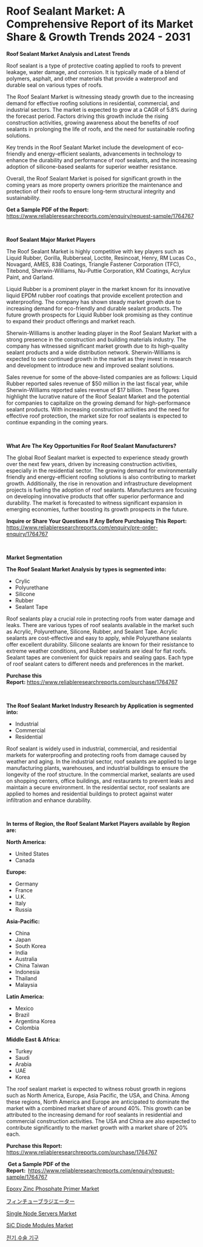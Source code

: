 <p><h1>Roof Sealant Market: A Comprehensive Report of its Market Share & Growth Trends 2024 - 2031</h1></p><p><strong>Roof Sealant Market Analysis and Latest Trends</strong></p>
<p><p>Roof sealant is a type of protective coating applied to roofs to prevent leakage, water damage, and corrosion. It is typically made of a blend of polymers, asphalt, and other materials that provide a waterproof and durable seal on various types of roofs.</p><p>The Roof Sealant Market is witnessing steady growth due to the increasing demand for effective roofing solutions in residential, commercial, and industrial sectors. The market is expected to grow at a CAGR of 5.8% during the forecast period. Factors driving this growth include the rising construction activities, growing awareness about the benefits of roof sealants in prolonging the life of roofs, and the need for sustainable roofing solutions.</p><p>Key trends in the Roof Sealant Market include the development of eco-friendly and energy-efficient sealants, advancements in technology to enhance the durability and performance of roof sealants, and the increasing adoption of silicone-based sealants for superior weather resistance.</p><p>Overall, the Roof Sealant Market is poised for significant growth in the coming years as more property owners prioritize the maintenance and protection of their roofs to ensure long-term structural integrity and sustainability.</p></p>
<p><strong>Get a Sample PDF of the Report:&nbsp;</strong> <a href="https://www.reliableresearchreports.com/enquiry/request-sample/1764767">https://www.reliableresearchreports.com/enquiry/request-sample/1764767</a></p>
<p>&nbsp;</p>
<p><strong>Roof Sealant Major Market Players</strong></p>
<p><p>The Roof Sealant Market is highly competitive with key players such as Liquid Rubber, Gorilla, Rubberseal, Loctite, Resincoat, Henry, RM Lucas Co., Novagard, AMES, 838 Coatings, Triangle Fastener Corporation (TFC), Titebond, Sherwin-Williams, Nu-Puttie Corporation, KM Coatings, Acrylux Paint, and Garland.</p><p>Liquid Rubber is a prominent player in the market known for its innovative liquid EPDM rubber roof coatings that provide excellent protection and waterproofing. The company has shown steady market growth due to increasing demand for eco-friendly and durable sealant products. The future growth prospects for Liquid Rubber look promising as they continue to expand their product offerings and market reach.</p><p>Sherwin-Williams is another leading player in the Roof Sealant Market with a strong presence in the construction and building materials industry. The company has witnessed significant market growth due to its high-quality sealant products and a wide distribution network. Sherwin-Williams is expected to see continued growth in the market as they invest in research and development to introduce new and improved sealant solutions.</p><p>Sales revenue for some of the above-listed companies are as follows: Liquid Rubber reported sales revenue of $50 million in the last fiscal year, while Sherwin-Williams reported sales revenue of $17 billion. These figures highlight the lucrative nature of the Roof Sealant Market and the potential for companies to capitalize on the growing demand for high-performance sealant products. With increasing construction activities and the need for effective roof protection, the market size for roof sealants is expected to continue expanding in the coming years.</p></p>
<p>&nbsp;</p>
<p><strong>What Are The Key Opportunities For Roof Sealant Manufacturers?</strong></p>
<p><p>The global Roof Sealant market is expected to experience steady growth over the next few years, driven by increasing construction activities, especially in the residential sector. The growing demand for environmentally friendly and energy-efficient roofing solutions is also contributing to market growth. Additionally, the rise in renovation and infrastructure development projects is fueling the adoption of roof sealants. Manufacturers are focusing on developing innovative products that offer superior performance and durability. The market is forecasted to witness significant expansion in emerging economies, further boosting its growth prospects in the future.</p></p>
<p><strong>Inquire or Share Your Questions If Any Before Purchasing This Report:</strong> <a href="https://www.reliableresearchreports.com/enquiry/pre-order-enquiry/1764767">https://www.reliableresearchreports.com/enquiry/pre-order-enquiry/1764767</a></p>
<p>&nbsp;</p>
<p><strong>Market Segmentation</strong></p>
<p><strong>The Roof Sealant Market Analysis by types is segmented into:</strong></p>
<p><ul><li>Crylic</li><li>Polyurethane</li><li>Silicone</li><li>Rubber</li><li>Sealant Tape</li></ul></p>
<p><p>Roof sealants play a crucial role in protecting roofs from water damage and leaks. There are various types of roof sealants available in the market such as Acrylic, Polyurethane, Silicone, Rubber, and Sealant Tape. Acrylic sealants are cost-effective and easy to apply, while Polyurethane sealants offer excellent durability. Silicone sealants are known for their resistance to extreme weather conditions, and Rubber sealants are ideal for flat roofs. Sealant tapes are convenient for quick repairs and sealing gaps. Each type of roof sealant caters to different needs and preferences in the market.</p></p>
<p><strong>Purchase this Report:&nbsp;</strong><a href="https://www.reliableresearchreports.com/purchase/1764767">https://www.reliableresearchreports.com/purchase/1764767</a></p>
<p>&nbsp;</p>
<p><strong>The Roof Sealant Market Industry Research by Application is segmented into:</strong></p>
<p><ul><li>Industrial</li><li>Commercial</li><li>Residential</li></ul></p>
<p><p>Roof sealant is widely used in industrial, commercial, and residential markets for waterproofing and protecting roofs from damage caused by weather and aging. In the industrial sector, roof sealants are applied to large manufacturing plants, warehouses, and industrial buildings to ensure the longevity of the roof structure. In the commercial market, sealants are used on shopping centers, office buildings, and restaurants to prevent leaks and maintain a secure environment. In the residential sector, roof sealants are applied to homes and residential buildings to protect against water infiltration and enhance durability.</p></p>
<p>&nbsp;</p>
<p><strong>In terms of Region, the Roof Sealant Market Players available by Region are:</strong></p>
<p>
    <p> <strong> North America: </strong>
        <ul>
            <li>United States</li>
            <li>Canada</li>
        </ul>
        </p> 
    <p> <strong> Europe: </strong>
        <ul>
            <li>Germany</li>
            <li>France</li>
            <li>U.K.</li>
            <li>Italy</li>
            <li>Russia</li>
        </ul>
        </p> 
    <p> <strong> Asia-Pacific: </strong>
        <ul>
            <li>China</li>
            <li>Japan</li>
            <li>South Korea</li>
            <li>India</li>
            <li>Australia</li>
            <li>China Taiwan</li>
            <li>Indonesia</li>
            <li>Thailand</li>
            <li>Malaysia</li>
        </ul>
        </p> 
    <p> <strong> Latin America: </strong>
        <ul>
            <li>Mexico</li>
            <li>Brazil</li>
            <li>Argentina Korea</li>
            <li>Colombia</li>
        </ul>
        </p> 
    <p> <strong> Middle East & Africa: </strong>
        <ul>
            <li>Turkey</li>
            <li>Saudi</li>
            <li>Arabia</li>
            <li>UAE</li>
            <li>Korea</li>
        </ul>
    </p>
    </p>
<p><p>The roof sealant market is expected to witness robust growth in regions such as North America, Europe, Asia Pacific, the USA, and China. Among these regions, North America and Europe are anticipated to dominate the market with a combined market share of around 40%. This growth can be attributed to the increasing demand for roof sealants in residential and commercial construction activities. The USA and China are also expected to contribute significantly to the market growth with a market share of 20% each.</p></p>
<p><strong>Purchase this Report: </strong><a href="https://www.reliableresearchreports.com/purchase/1764767">https://www.reliableresearchreports.com/purchase/1764767</a></p>
<p>&nbsp;<strong>Get a Sample PDF of the Report:&nbsp;&nbsp;</strong><a href="https://www.reliableresearchreports.com/enquiry/request-sample/1764767">https://www.reliableresearchreports.com/enquiry/request-sample/1764767</a></p>
<p><strong></strong></p>
<p><p><a href="https://github.com/Sherrillcrooksxa8i18ucf2m/Market-Research-Report-List-1/blob/main/epoxy-zinc-phosphate-primer-market.md">Epoxy Zinc Phosphate Primer Market</a></p><p><a href="https://github.com/hwbcz413288296/Market-Research-Report-List-1/blob/main/2335865193673.md">フィンチューブラジエーター</a></p><p><a href="https://issuu.com/reportprime-2/docs/single-node-servers-market-size-2030.pptx">Single Node Servers Market</a></p><p><a href="https://issuu.com/reportprime-2/docs/sic-diode-modules-market-size-2030.pptx">SiC Diode Modules Market</a></p><p><a href="https://github.com/fredrickeglers/Market-Research-Report-List-1/blob/main/5592438193457.md">전기 수술 기구</a></p></p>